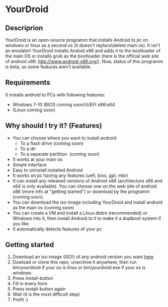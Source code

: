 # YourDroid
## Descriprion
YourDroid is an open-source programm that installs Android to pc on windows or linux as a second os (it doesn't replace\delete main os). It isn't an emulator! YourDroid installs Andoid x86 and adds it to the bootloader of the main OS or installs grub as the bootloader (here is the official web site of android x86: http://www.android-x86.org/). Now, status of this programm is beta, so some  features aren't available.
## Requirements
It installs android to PCs with following features:
- Windows 7-10 (BIOS coming soon)\UEFI x86\x64 
- (Linux coming soon)
## Why should I try it? (Features)
- You can choose where you want to install android: 
	- To a flash drive (coming soon)
	- To a dir 
	- To a separate partition. (coming soon)
- It works at your main os
- Simple interface
- Easy to uninstall installed Android
- It works on pc having any features (uefi, bios, gpt, mbr)
- It can install any released versions of Android x86 (architecture x86 and x64 is only available). You can choose one on the web site of android x86 (more info at "getting started") or download by the programm (coming soon).
- You can download the iso-image including YourDroid and install android as the main os (coming soon)
- You can create a VM and install a Linux distro (recommended) or Windows into it, then install Android to it to make it a dualboot system if you like
- It automatically detects features of your pc
## Getting started
1. Download an iso-image (ISO!) of any android version you want [here](http://www.android-x86.org/download)
2. Dowload or clone this repo, unarchive it anywhere, then run bin/yourdroid if your os is linux or bin/yourdroid.exe if your os is windows
3. Press install-button
4. Fill in every form
5. Press install-button again
6. Wait (it is the most difficult step)
7. Profit :) 
